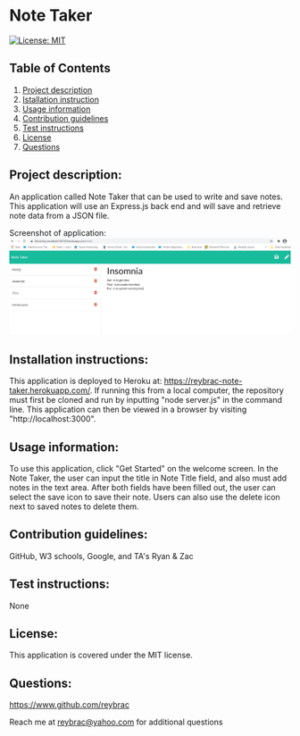# Note Taker

[![License: MIT](https://img.shields.io/badge/License-MIT-yellow.svg)](https://opensource.org/licenses/MIT)

## Table of Contents
1. [Project description](#Project-description)
2. [Istallation instruction](#Installaton-instructions)
3. [Usage information](#Usage-information)
4. [Contribution guidelines](#Contribution-guidelines)
5. [Test instructions](#Test-instructions)
6. [License](#License)
7. [Questions](#Questions)

## Project description: 
An application called Note Taker that can be used to write and save notes. This application will use an Express.js back end and will save and retrieve note data from a JSON file.

Screenshot of application:
![alt Note Take](https://github.com/reybrac/note_taker/blob/main/public/assets/Note-taker-image.JPG?raw=true)

## Installation instructions: 
This application is deployed to Heroku at: https://reybrac-note-taker.herokuapp.com/. If running this from a local computer, the repository must first be cloned and run by inputting "node server.js" in the command line. This application can then be viewed in a browser by visiting "http://localhost:3000".

## Usage information: 
To use this application, click "Get Started" on the welcome screen. In the Note Taker, the user can input the title in Note Title field, and also must add notes in the text area. After both fields have been filled out, the user can select the save icon to save their note. Users can also use the delete icon next to saved notes to delete them.

## Contribution guidelines: 
GitHub, W3 schools, Google, and TA's Ryan & Zac

## Test instructions: 
None

## License: 
This application is covered under the MIT license.

## Questions: 
https://www.github.com/reybrac

Reach me at reybrac@yahoo.com for additional questions
